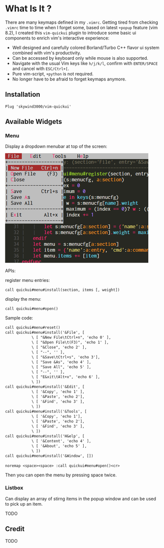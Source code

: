 # What Is It ?

There are many keymaps defined in my `.vimrc`. Getting tired from checking `.vimrc` time to time when I forget some, based on latest `+popup` feature (vim 8.2), I created this `vim-quickui` plugin to introduce some basic ui components to enrich vim's interactive experience:

- Well designed and carefully colored Borland/Turbo C++ flavor ui system combined with vim's productivity.
- Can be accessed by keyboard only while mouse is also supported.
- Navigate with the usual Vim keys like `h/j/k/l`, confirm with `ENTER/SPACE` and cancel with `ESC/Ctrl+[`.
- Pure vim-script, `+python` is not required.
- No longer have to be afraid to forget keymaps anymore.


## Installation

    Plug 'skywind3000/vim-quickui'

## Available Widgets



### Menu

Display a dropdown menubar at top of the screen:

![](images/mainmenu.png)

APIs:

register menu entries:

```VimL
call quickui#menu#install(section, items [, weight])
```

display the menu:

```VimL
call quickui#menu#open()
```

Sample code:

```VimL
call quickui#menu#reset()
call quickui#menu#install('&File', [
            \ [ "&New File\tCtrl+n", 'echo 0' ],
            \ [ "&Open File\t(F3)", 'echo 1' ],
            \ [ "&Close", 'echo 2' ],
            \ [ "--", '' ],
            \ [ "&Save\tCtrl+s", 'echo 3'],
            \ [ "Save &As", 'echo 4' ],
            \ [ "Save All", 'echo 5' ],
            \ [ "--", '' ],
            \ [ "E&xit\tAlt+x", 'echo 6' ],
            \ ])
call quickui#menu#install('&Edit', [
            \ [ '&Copy', 'echo 1' ],
            \ [ '&Paste', 'echo 2'],
            \ [ '&Find', 'echo 3' ],
            \ ])
call quickui#menu#install('&Tools', [
            \ [ '&Copy', 'echo 1'],
            \ [ '&Paste', 'echo 2'],
            \ [ '&Find', 'echo 3' ],
            \ ])
call quickui#menu#install('H&elp', [
            \ [ '&Content', 'echo 4' ],
            \ [ '&About', 'echo 5' ],
            \ ])
call quickui#menu#install('&Window', [])

noremap <space><space> :call quickui#menu#open()<cr>
```

Then you can open the menu by pressing space twice.

### Listbox

Can display an array of stirng items in the popup window and can be used to pick up an item.

TODO

## Credit

TODO

